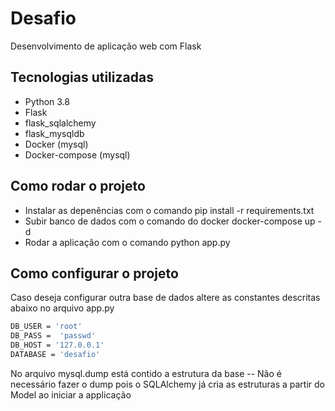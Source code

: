 # Desafio

Desenvolvimento de aplicação web com Flask

## Tecnologias utilizadas

- Python 3.8
- Flask
- flask_sqlalchemy
- flask_mysqldb
- Docker (mysql)
- Docker-compose (mysql)

## Como rodar o projeto

- Instalar as depenências com o comando pip install -r requirements.txt
- Subir banco de dados com o comando do docker docker-compose up -d
- Rodar a aplicação com o comando python app.py

## Como configurar o projeto

Caso deseja configurar outra base de dados altere as constantes descritas abaixo no arquivo app.py

``` sh
DB_USER = 'root'
DB_PASS =  'passwd' 
DB_HOST = '127.0.0.1'
DATABASE = 'desafio'
``` 
No arquivo mysql.dump está contido a estrutura da base
-- Não é necessário fazer o dump pois o SQLAlchemy já cria as estruturas a partir do Model ao iniciar a applicação